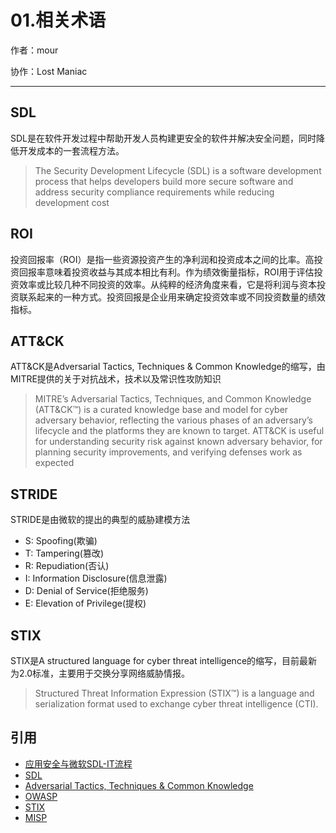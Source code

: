 
# 01.相关术语

作者：mour

协作：Lost Maniac

---

## SDL

SDL是在软件开发过程中帮助开发人员构建更安全的软件并解决安全问题，同时降低开发成本的一套流程方法。

> The Security Development Lifecycle (SDL) is a software development process that helps developers build more secure software and address security compliance requirements while reducing development cost

## ROI

投资回报率（ROI）是指一些资源投资产生的净利润和投资成本之间的比率。高投资回报率意味着投资收益与其成本相比有利。作为绩效衡量指标，ROI用于评估投资效率或比较几种不同投资的效率。从纯粹的经济角度来看，它是将利润与资本投资联系起来的一种方式。投资回报是企业用来确定投资效率或不同投资数量的绩效指标。

## ATT&CK

ATT&CK是Adversarial Tactics, Techniques & Common Knowledge的缩写，由MITRE提供的关于对抗战术，技术以及常识性攻防知识

> MITRE’s Adversarial Tactics, Techniques, and Common Knowledge (ATT&CK™) is a curated knowledge base and model for cyber adversary behavior, reflecting the various phases of an adversary’s lifecycle and the platforms they are known to target. ATT&CK is useful for understanding security risk against known adversary behavior, for planning security improvements, and verifying defenses work as expected

## STRIDE
STRIDE是由微软的提出的典型的威胁建模方法
* S: Spoofing(欺骗)
* T: Tampering(篡改)
* R: Repudiation(否认)
* I: Information Disclosure(信息泄露)
* D: Denial of Service(拒绝服务)
* E: Elevation of Privilege(提权)

## STIX

STIX是A structured language for cyber threat intelligence的缩写，目前最新为2.0标准，主要用于交换分享网络威胁情报。

> Structured Threat Information Expression (STIX™) is a language and serialization format used to exchange cyber threat intelligence (CTI).

## 引用

* [应用安全与微软SDL-IT流程](https://blogs.technet.microsoft.com/gcrsec/2008/09/22/sdl-it/)
* [SDL](https://www.microsoft.com/en-us/sdl)
* [Adversarial Tactics, Techniques & Common Knowledge](https://attack.mitre.org/wiki/Main_Page)
* [OWASP](https://www.owasp.org/)
* [STIX](https://oasis-open.github.io/)
* [MISP](http://www.misp-project.org/)
